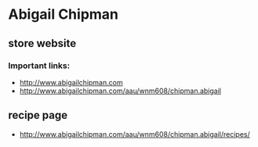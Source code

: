 # Abigail Chipman

## store website

### Important links:

- http://www.abigailchipman.com
- http://www.abigailchipman.com/aau/wnm608/chipman.abigail

## recipe page

- http://www.abigailchipman.com/aau/wnm608/chipman.abigail/recipes/